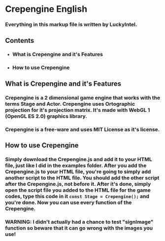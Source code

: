 # Crepengine English
### Everything in this markup file is written by LuckyIntel.
## Contents
- ### What is Crepengine and it's Features
- ### How to use Crepengine
## What is Crepengine and it's Features
### Crepengine is a 2 dimensional game engine that works with the terms Stage and Actor. Crepengine uses Ortographic projection for it's projection matrix. It's made with WebGL 1 (OpenGL ES 2.0) graphics library.
### Crepengine is a free-ware and uses MIT License as it's license.
## How to use Crepengine
### Simply download the Crepengine.js and add it to your HTML file, just like I did in the examples folder. After you add the Crepengine.js to your HTML file, you're going to simply add another script to the HTML file. You should add the other script after the Crepengine.js, not before it. After it's done, simply open the script file you added to the HTML file for the game codes, type this code in it `const Stage = Crepengine();` and you're done. Now you can use every function of the Crepengine.
### WARNING: I didn't actually had a chance to test "signImage" function so beware that it can go wrong with the images you use!